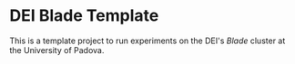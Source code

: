 # DEI Blade Template

This is a template project to run experiments on the DEI's *Blade* cluster at the University of Padova.
